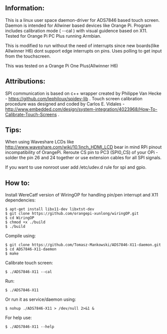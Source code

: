 Information:
------------

This is a linux user space daemon-driver for ADS7846 based touch screen. Daemon is intended for Allwiner based devices like Orange Pi. 
Program includes calibration mode ( --cal ) with visual guidence based on X11. Tested for Orange Pi PC Plus running Armbian.

This is modified to run without the need of interrupts since new boards(like Allwinner H6) dont support edge interrupts on pins.
Uses polling to get input from the touchscreen.

This was tested on a Orange Pi One Plus(Allwinner H6)

Attributions:
-------------

SPI communication is based on c++ wrapper created by Philippe Van Hecke - https://github.com/lephiloux/spidev-lib . 
Touch screen calibration procedure was designed and coded by Carlos E. Vidales - http://www.embedded.com/design/system-integration/4023968/How-To-Calibrate-Touch-Screens .

Tips:
-----
When using Waveshare LCDs like http://www.waveshare.com/wiki/10.1inch_HDMI_LCD bear in mind RPi pinout incompatibility of OrangePi. Reroute CS pin to PC3 (SPI0_CS) of your OPi - solder the pin 26 and 24 together or use extension cables for all SPI signals. 

If you want to use nonroot user add /etc/udev.d rule for spi and gpio.

How to:
-------

Install WereCatf version of WiringOP for handling pin/pen interrupt and X11 dependencies:
```
$ apt-get install libx11-dev libxtst-dev
$ git clone https://github.com/orangepi-xunlong/wiringOP.git
$ cd WiringOP
$ chmod +x ./build
$ ./build
```

Compile using:
```
$ git clone https://github.com/Tomasz-Mankowski/ADS7846-X11-daemon.git
$ cd ADS7846-X11-daemon
$ make
```

Calibrate touch screen:
```
$ ./ADS7846-X11 --cal
```

Run:
```
$ ./ADS7846-X11
```

Or run it as service/daemon using:
```
$ nohup ./ADS7846-X11 > /dev/null 2>&1 &
```

For help use:
```
$ ./ADS7846-X11 --help
```	
